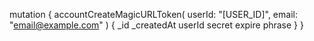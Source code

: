 mutation {
    accountCreateMagicURLToken(
        userId: "[USER_ID]",
        email: "email@example.com"
    ) {
        _id
        _createdAt
        userId
        secret
        expire
        phrase
    }
}
